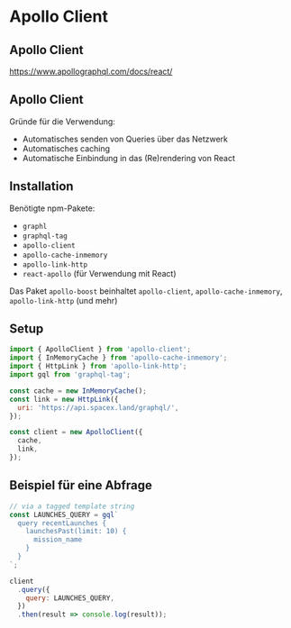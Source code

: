 # Apollo Client

## Apollo Client

https://www.apollographql.com/docs/react/

## Apollo Client

Gründe für die Verwendung:

- Automatisches senden von Queries über das Netzwerk
- Automatisches caching
- Automatische Einbindung in das (Re)rendering von React

## Installation

Benötigte npm-Pakete:

- `graphl`
- `graphql-tag`
- `apollo-client`
- `apollo-cache-inmemory`
- `apollo-link-http`
- `react-apollo` (für Verwendung mit React)

Das Paket `apollo-boost` beinhaltet `apollo-client`, `apollo-cache-inmemory`, `apollo-link-http` (und mehr)

## Setup

```js
import { ApolloClient } from 'apollo-client';
import { InMemoryCache } from 'apollo-cache-inmemory';
import { HttpLink } from 'apollo-link-http';
import gql from 'graphql-tag';

const cache = new InMemoryCache();
const link = new HttpLink({
  uri: 'https://api.spacex.land/graphql/',
});

const client = new ApolloClient({
  cache,
  link,
});
```

## Beispiel für eine Abfrage

```js
// via a tagged template string
const LAUNCHES_QUERY = gql`
  query recentLaunches {
    launchesPast(limit: 10) {
      mission_name
    }
  }
`;

client
  .query({
    query: LAUNCHES_QUERY,
  })
  .then(result => console.log(result));
```
